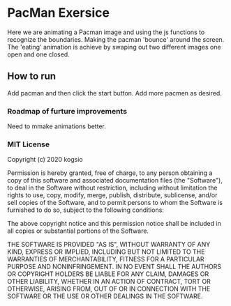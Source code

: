 # PacMan Exersice
Here we are animating a Pacman image and using the js functions to recognize the boundaries. Making the pacman 'bounce' around the screen. The 'eating' animation is achieve by swaping out two different images one open and one closed. 

## How to run 
Add pacman and then click the start button. Add more pacmen as desired.


### Roadmap of furture improvements
Need to mmake animations better. 

### MIT License

Copyright (c) 2020 kogsio

Permission is hereby granted, free of charge, to any person obtaining a copy
of this software and associated documentation files (the "Software"), to deal
in the Software without restriction, including without limitation the rights
to use, copy, modify, merge, publish, distribute, sublicense, and/or sell
copies of the Software, and to permit persons to whom the Software is
furnished to do so, subject to the following conditions:

The above copyright notice and this permission notice shall be included in all
copies or substantial portions of the Software.

THE SOFTWARE IS PROVIDED "AS IS", WITHOUT WARRANTY OF ANY KIND, EXPRESS OR
IMPLIED, INCLUDING BUT NOT LIMITED TO THE WARRANTIES OF MERCHANTABILITY,
FITNESS FOR A PARTICULAR PURPOSE AND NONINFRINGEMENT. IN NO EVENT SHALL THE
AUTHORS OR COPYRIGHT HOLDERS BE LIABLE FOR ANY CLAIM, DAMAGES OR OTHER
LIABILITY, WHETHER IN AN ACTION OF CONTRACT, TORT OR OTHERWISE, ARISING FROM,
OUT OF OR IN CONNECTION WITH THE SOFTWARE OR THE USE OR OTHER DEALINGS IN THE
SOFTWARE.